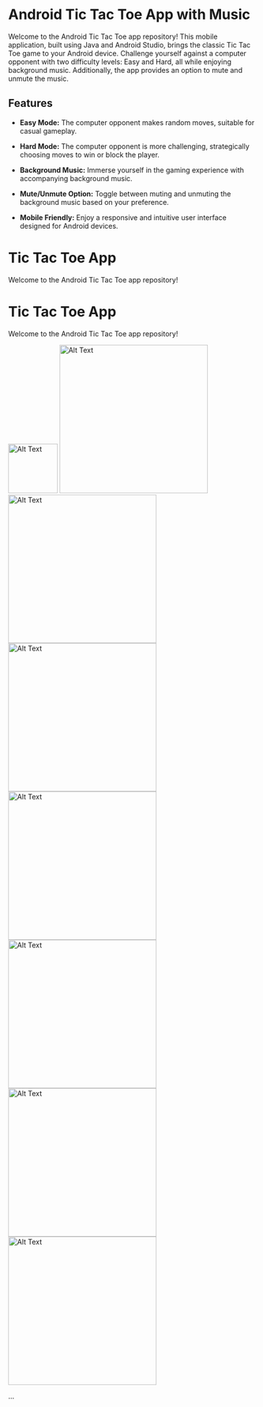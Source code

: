 # Android Tic Tac Toe App with Music

Welcome to the Android Tic Tac Toe app repository! This mobile application, built using Java and Android Studio, brings the classic Tic Tac Toe game to your Android device.
Challenge yourself against a computer opponent with two difficulty levels: Easy and Hard, all while enjoying background music. Additionally, the app provides an option to mute and unmute the music.

## Features

- **Easy Mode:** The computer opponent makes random moves, suitable for casual gameplay.
  
- **Hard Mode:** The computer opponent is more challenging, strategically choosing moves to win or block the player.

- **Background Music:** Immerse yourself in the gaming experience with accompanying background music.

- **Mute/Unmute Option:** Toggle between muting and unmuting the background music based on your preference.

- **Mobile Friendly:** Enjoy a responsive and intuitive user interface designed for Android devices.

# Tic Tac Toe App

Welcome to the Android Tic Tac Toe app repository!

# Tic Tac Toe App

Welcome to the Android Tic Tac Toe app repository!

<img src="readme_image0.jpg" alt="Alt Text" width="100"/>
<img src="readme_image1.jpg" alt="Alt Text" width="300"/>
<img src="readme_image2.jpg" alt="Alt Text" width="300"/>
<img src="readme_image3.jpg" alt="Alt Text" width="300"/>
<img src="readme_image_loading.jpg" alt="Alt Text" width="300"/>
<img src="readme_image_win.jpg" alt="Alt Text" width="300"/>
<img src="readme_image_draw.jpg" alt="Alt Text" width="300"/>
<img src="readme_image_lose.jpg" alt="Alt Text" width="300"/>

...

